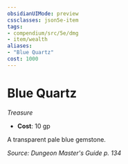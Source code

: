 ```yaml
---
obsidianUIMode: preview
cssclasses: json5e-item
tags:
- compendium/src/5e/dmg
- item/wealth
aliases: 
- "Blue Quartz"
cost: 1000
---
```

# Blue Quartz
*Treasure*  

- **Cost**: 10 gp

A transparent pale blue gemstone.

*Source: Dungeon Master's Guide p. 134*